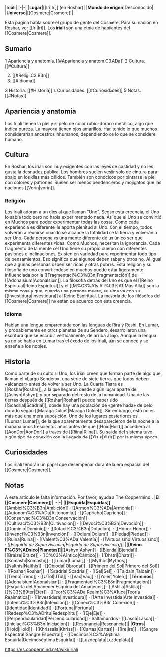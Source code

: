 

|**Iriali**|
|-|-|
|**Lugar**|[[Iri\|Iri]] (en Roshar)|
|**Mundo de origen**|Desconocido|
|**Universo**|[[Cosmere\|Cosmere]]|

Esta página habla sobre el grupo de gente del Cosmere. Para su nación en Roshar, ver [[Iri\|Iri]].
Los **iriali** son una etnia de habitantes del [[Cosmere\|Cosmere]].

## Sumario

1 Apariencia y anatomía. [[#Apariencia y anatom.C3.ADa]] 
2 Cultura. [[#Cultura]] 

2. [[#Religi.C3.B3n]] 
2. [[#Idioma]] 


3 Historia. [[#Historia]] 
4 Curiosidades. [[#Curiosidades]] 
5 Notas. [[#Notas]] 


## Apariencia y anatomía
Los Iriali tienen la piel y el pelo de color rubio-dorado metálico, algo que indica pureza. La mayoría tienen ojos amarillos. Han tenido lo que muchos considerarían ancestros inhumanos, dependiendo de lo que se considere humano.

## Cultura
En Roshar, los iriali son muy exigentes con las leyes de castidad y no les gusta la desnudez pública.  Los hombres suelen vestir solo de cintura para abajo en los días más cálidos. También son conocidos por pintarse la piel con colores y patrones. Suelen ser menos pendencieros y mojigatos que las naciones [[Vorin\|vorin]].

### Religión
Los iriali adoran a un dios al que llaman "Uno". Según esta creencia, el Uno lo sabía todo pero no había experimentado nada. Así que el Uno se convirtió en Muchos para poder experimentar todas las cosas. Como cada experiencia es diferente, le aporta plenitud al Uno. Con el tiempo, todos volverán a reunirse cuando se alcance la totalidad de la tierra y volverán a ser Uno. Cada persona es una mente diferente de un único ser que experimenta diferentes vidas. Como Muchos, necesitan la ignorancia. Cada fragmento de la mente del Uno tiene su propio cuerpo con diferentes pasiones e inclinaciones. Existen en variedad para experimentar todo tipo de pensamientos. Eso significa que algunos deben saber y otros no. Al igual que algunas personas deben ser ricas y otras pobres.
Esta religión y su filosofía de uno convirtiéndose en muchos puede estar ligeramente influenciada por la [[Fragmentaci%C3%B3n\|Fragmentación]] de [[Adonalsium\|Adonalsium]]. La filosofía detrás del Uno es que el [[Reino Espiritual\|Reino Espiritual]] y el [[M%C3%A1s All%C3%A1\|Más Allá]] son la misma cosa y que, cuando una persona muere, su alma va con su [[Investidura\|Investidura]] al Reino Espiritual. La mayoría de los filósofos del [[Cosmere\|Cosmere]] no están de acuerdo con esta creencia.

### Idioma
Hablan una lengua emparentada con las lenguas de Rira y Reshi.
En Lumar, y probablemente en otros planetas de su Sendero, desarrollaron una escritura que se escribía verticalmente, de arriba abajo. Aunque la lengua ya no se habla en Lumar tras el éxodo de los iriali, aún se conoce y se enseña a los nobles.

## Historia
Como parte de su culto al Uno, los iriali creen que forman parte de algo que llaman el «Largo Sendero», una serie de siete tierras que todos deben «alcanzar» antes de volver a ser Uno. La Cuarta Tierra es [[Roshar\|Roshar]], a la que llegaron desde algún lugar aparte de [[Ashyn\|Ashyn]] y por separado del resto de la humanidad.
Una de las tierras después de [[Roshar\|Roshar]] puede haber sido [[Scadrial\|Scadrial]], donde hay una población de «gente hada» de pelo dorado según [[Maraga Dulcet\|Maraga Dulcet]]. Sin embargo, esto no es más que una mera suposición.
Uno de los lugares posteriores es [[Lumar\|Lumar]], de la que aparentemente desaparecieron de la noche a la mañana unos trescientos años antes de que [[Hoid\|Hoid]] accediera al [[AonDor\|AonDor]] a través de [[Riina\|Riina]]. Su salida del sistema tuvo algún tipo de conexión con la llegada de [[Xisis\|Xisis]] por la misma época.

## Curiosidades
Los iriali tendrán un papel que desempeñar durante la era espacial del [[Cosmere\|Cosmere]].
## Notas




A este artículo le falta información. Por favor, ayuda a The Coppermind .
|**El [[Cosmere\|Cosmere]]**|
|-|-|
|**[[Esquirla\|Esquirlas]]**|[[Ambici%C3%B3n\|Ambición]] · [[Armon%C3%ADa\|Armonía]] · [[Autonom%C3%ADa\|Autonomía]] · [[Capricho\|Capricho]] · [[Conservaci%C3%B3n\|Conservación]] · [[Cultivaci%C3%B3n\|Cultivación]] · [[Devoci%C3%B3n\|Devoción]] · [[Dominio\|Dominio]] · [[Dotaci%C3%B3n\|Dotación]] · [[Honor\|Honor]] · [[Invenci%C3%B3n\|Invención]] · [[Odium\|Odium]] · [[Piedad\|Piedad]] · [[Ruina\|Ruina]] · [[Valent%C3%ADa\|Valentía]] · [[Virtuosismo\|Virtuosismo]] · *[[Esquirla de Supervivencia\|Esquirla de Supervivencia]]*|
|**[[Reino F%C3%ADsico\|Planetas]]**|[[Ashyn\|Ashyn]] · [[Bjendal\|Bjendal]] · [[Braize\|Braize]] · [[C%C3%A1ntico\|Cántico]] · [[Dhatri\|Dhatri]] · [[Komashi\|Komashi]] · [[Lumar\|Lumar]] · [[Mythos\|Mythos]] · [[Nalthis\|Nalthis]] · [[Obrodai\|Obrodai]] · [[Primero del Sol\|Primero del Sol]] · [[Roshar\|Roshar]] · [[Scadrial\|Scadrial]] · [[Sel\|Sel]] · [[Taldain\|Taldain]] · [[Treno\|Treno]] · [[UTol\|UTol]] · [[Vax\|Vax]] · [[Yolen\|Yolen]]|
|**Términos**|[[Adonalsium\|Adonalsium]] · [[Fragmentaci%C3%B3n\|Fragmentación]] · [[Esquirla del Amanecer\|Esquirla del Amanecer]] · [[Astilla\|Astilla]] · [[%C3%89ter\|Éter]] · [[Teor%C3%ADa Realm%C3%A1tica\|Teoría Realmática]] · [[Investidura\|Investidura]] · [[Arte Investida\|Arte Investida]] · [[Intenci%C3%B3n\|Intención]] · [[Conexi%C3%B3n\|Conexión]] · [[Identidad\|Identidad]] · [[Fortuna\|Fortuna]] · [[Redesp%C3%ADritu\|Redespíritu]] · [[Eje\|Eje]] · [[Perpendicularidad\|Perpendicularidad]] · Saltamundos · [[Lasca\|Lasca]] · [[Iniciaci%C3%B3n\|Iniciación]] · [[Resonancia\|Resonancia]]|
|**Otros**|[[Hoid\|Hoid]] · [[Khrissalla\|Khriss]] · [[Cartas\|Cartas]] · [[Ire\|Ire]] · [[Sangre Espectral\|Sangre Espectral]] · [[Decimos%C3%A9ptima Esquirla\|Decimoséptima Esquirla]] · [[Luzdeplata\|Luzdeplata]]|



https://es.coppermind.net/wiki/Iriali